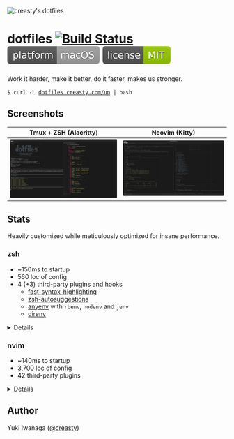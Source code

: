 ![creasty's dotfiles](https://user-images.githubusercontent.com/1695538/117818019-254abb00-b2a3-11eb-8676-5cd1415ce2b5.png)

dotfiles [![Build Status](https://github.com/creasty/dotfiles/actions/workflows/provisioning.yml/badge.svg)](https://github.com/creasty/dotfiles/actions/workflows/provisioning.yml) ![macOS](./docs/images/badges/platform.svg) [![License](./docs/images/badges/license.svg)](./LICENSE.txt)
========

Work it harder, make it better, do it faster, makes us stronger.

<pre><code>$ curl -L <a href="http://dotfiles.creasty.com/up">dotfiles.creasty.com/up</a> | bash</code></pre>

Screenshots
-----------

| Tmux + ZSH (Alacritty) | Neovim (Kitty) |
|---|---|
| ![](./docs/images/screenshots/tmux.png) | ![](./docs/images/screenshots/neovim.png) |

Stats
-----

Heavily customized while meticulously optimized for insane performance.

### zsh

- ~150ms to startup
- 560 loc of config
- 4 (+3) third-party plugins and hooks
  - [fast-syntax-highlighting](https://github.com/zdharma-continuum/fast-syntax-highlighting)
  - [zsh-autosuggestions](https://github.com/zsh-users/zsh-autosuggestions)
  - [anyenv](https://github.com/anyenv/anyenv) with `rbenv`, `nodenv` and `jenv`
  - [direnv](https://github.com/direnv/direnv)

<details>

```sh-session
$ repeat 5 ( time zsh -i -c exit ; sleep 0.1 )
zsh -i -c exit  0.08s user 0.06s system 95% cpu 0.149 total
zsh -i -c exit  0.08s user 0.06s system 95% cpu 0.151 total
zsh -i -c exit  0.08s user 0.06s system 95% cpu 0.142 total
zsh -i -c exit  0.08s user 0.06s system 94% cpu 0.155 total
zsh -i -c exit  0.08s user 0.06s system 95% cpu 0.144 total
```

```sh-session
$ cloc --exclude-dir=plugins shell/zsh
       6 text files.
       6 unique files.
       4 files ignored.

github.com/AlDanial/cloc v 1.84  T=0.01 s (277.8 files/s, 53337.7 lines/s)
-------------------------------------------------------------------------------
Language                     files          blank        comment           code
-------------------------------------------------------------------------------
zsh                              4            126             81            561
-------------------------------------------------------------------------------
SUM:                             4            126             81            561
-------------------------------------------------------------------------------
```

```sh-session
$ ls shell/zsh/plugins | wc -l
```

Profiling:

```sh-session
$ ZSH_PROF_ENABLED=1 zsh -i -c exit
```

</details>

### nvim

- ~140ms to startup
- 3,700 loc of config
- 42 third-party plugins

<details>

```sh-session
$ repeat 5 ( time nvim --headless -c quit ; sleep 0.1 )
nvim --headless -c quit  0.11s user 0.08s system 147% cpu 0.129 total
nvim --headless -c quit  0.12s user 0.08s system 147% cpu 0.135 total
nvim --headless -c quit  0.12s user 0.08s system 146% cpu 0.134 total
nvim --headless -c quit  0.12s user 0.08s system 146% cpu 0.138 total
nvim --headless -c quit  0.12s user 0.08s system 144% cpu 0.135 total
```

```sh-session
$ cloc --exclude-dir=dein,template nvim
      96 text files.
      92 unique files.
      36 files ignored.

github.com/AlDanial/cloc v 1.84  T=0.08 s (785.4 files/s, 57619.3 lines/s)
-------------------------------------------------------------------------------
Language                     files          blank        comment           code
-------------------------------------------------------------------------------
vim script                      52            453            307           2262
Lua                              5             80             21            615
JSON                             1             14              0            293
TypeScript                       3             34              1            270
TOML                             2             45             14            249
Scheme                           1              4              5             28
-------------------------------------------------------------------------------
SUM:                            64            630            348           3717
-------------------------------------------------------------------------------
```

```sh-session
$ rg '^\[\[plugins' nvim/dein.toml nvim/dein_lazy.toml | wc -l
```

Profiling:

```sh-session
$ nvim --headless --startuptime /dev/stdout -c quit
```

</details>

Author
------

Yuki Iwanaga ([@creasty](https://github.com/creasty))
